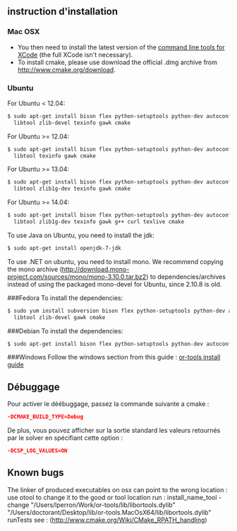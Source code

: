 ## instruction d'installation
### Mac OSX
* You then need to install the latest version of the [command line tools for XCode](https://developer.apple.com/downloads/index.action) (the full XCode isn't necessary).
* To install cmake, please use download the official .dmg archive from http://www.cmake.org/download.
### Ubuntu
For Ubuntu < 12.04:
```bash
$ sudo apt-get install bison flex python-setuptools python-dev autoconf \
  libtool zlib-devel texinfo gawk cmake
```
For Ubuntu >= 12.04:
```bash
$ sudo apt-get install bison flex python-setuptools python-dev autoconf \
  libtool texinfo gawk cmake
```
For Ubuntu >= 13.04:
```bash
$ sudo apt-get install bison flex python-setuptools python-dev autoconf \
  libtool zlib1g-dev texinfo gawk cmake
```
For Ubuntu >= 14.04:
```bash
$ sudo apt-get install bison flex python-setuptools python-dev autoconf \
  libtool zlib1g-dev texinfo gawk g++ curl texlive cmake
```
To use Java on Ubuntu, you need to install the jdk:
```bash
$ sudo apt-get install openjdk-7-jdk
```
To use .NET on ubuntu, you need to install mono. We recommend copying the mono archive (http://download.mono-project.com/sources/mono/mono-3.10.0.tar.bz2) to dependencies/archives instead of using the packaged mono-devel for Ubuntu, since 2.10.8 is old.

###Fedora
To install the dependencies:
```bash
$ sudo yum install subversion bison flex python-setuptools python-dev autoconf \
  libtool zlib-devel gawk cmake
```
###Debian
To install the dependencies:
```bash
$ sudo apt-get install bison flex python-setuptools python-dev autoconf libtool \
```
###Windows
Follow the windows section from this guide : [or-tools install guide](https://developers.google.com/optimization/installing#source_windows)

## Débuggage
Pour activer le déébuggage, passez la commande suivante a cmake :
```cmake
-DCMAKE_BUILD_TYPE=Debug
```
De plus, vous pouvez afficher sur la sortie standard les valeurs retournés par le solver en spécifiant cette option :
```cmake
-DCSP_LOG_VALUES=ON
```

## Known bugs
The linker of produced executables on osx can point to the wrong location : use otool to change it to the good or tool location
run : install_name_tool -change "/Users/lperron/Work/or-tools/lib/libortools.dylib" "/Users/doctorant/Desktop/lib/or-tools.MacOsX64/lib/libortools.dylib" runTests
see : (http://www.cmake.org/Wiki/CMake_RPATH_handling)

